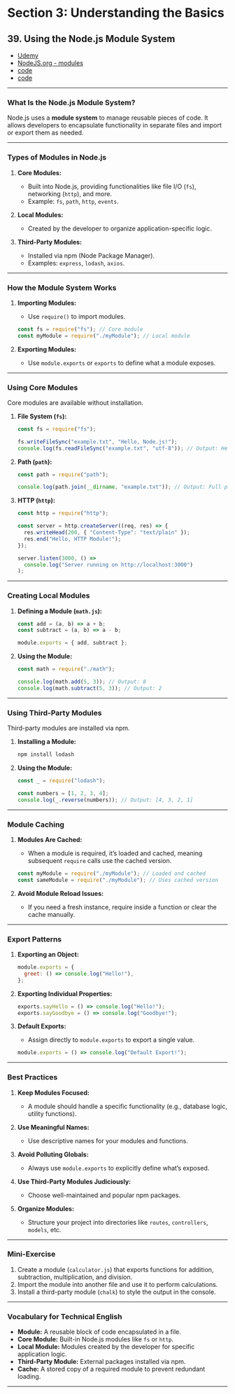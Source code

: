 # Section 3: Understanding the Basics

## **39. Using the Node.js Module System**

- [Udemy](https://www.udemy.com/course/nodejs-the-complete-guide/learn/lecture/11561940#overview)
- [NodeJS.org - modules](https://nodejs.org/docs/v22.12.0/api/modules.html#module)
- [code](code/04-using-the-node-modules-system/app.js)
- [code](code/05-fixed-missing-head-tag/app.js)

---

### **What Is the Node.js Module System?**

Node.js uses a **module system** to manage reusable pieces of code. It allows developers to encapsulate functionality in separate files and import or export them as needed.

---

### **Types of Modules in Node.js**

1. **Core Modules:**

   - Built into Node.js, providing functionalities like file I/O (`fs`), networking (`http`), and more.
   - Example: `fs`, `path`, `http`, `events`.

2. **Local Modules:**

   - Created by the developer to organize application-specific logic.

3. **Third-Party Modules:**
   - Installed via npm (Node Package Manager).
   - Examples: `express`, `lodash`, `axios`.

---

### **How the Module System Works**

1. **Importing Modules:**

   - Use `require()` to import modules.

   ```javascript
   const fs = require("fs"); // Core module
   const myModule = require("./myModule"); // Local module
   ```

2. **Exporting Modules:**
   - Use `module.exports` or `exports` to define what a module exposes.

---

### **Using Core Modules**

Core modules are available without installation.

1. **File System (`fs`):**

   ```javascript
   const fs = require("fs");

   fs.writeFileSync("example.txt", "Hello, Node.js!");
   console.log(fs.readFileSync("example.txt", "utf-8")); // Output: Hello, Node.js!
   ```

2. **Path (`path`):**

   ```javascript
   const path = require("path");

   console.log(path.join(__dirname, "example.txt")); // Output: Full path to example.txt
   ```

3. **HTTP (`http`):**

   ```javascript
   const http = require("http");

   const server = http.createServer((req, res) => {
     res.writeHead(200, { "Content-Type": "text/plain" });
     res.end("Hello, HTTP Module!");
   });

   server.listen(3000, () =>
     console.log("Server running on http://localhost:3000")
   );
   ```

---

### **Creating Local Modules**

1. **Defining a Module (`math.js`):**

   ```javascript
   const add = (a, b) => a + b;
   const subtract = (a, b) => a - b;

   module.exports = { add, subtract };
   ```

2. **Using the Module:**

   ```javascript
   const math = require("./math");

   console.log(math.add(5, 3)); // Output: 8
   console.log(math.subtract(5, 3)); // Output: 2
   ```

---

### **Using Third-Party Modules**

Third-party modules are installed via npm.

1. **Installing a Module:**

   ```bash
   npm install lodash
   ```

2. **Using the Module:**

   ```javascript
   const _ = require("lodash");

   const numbers = [1, 2, 3, 4];
   console.log(_.reverse(numbers)); // Output: [4, 3, 2, 1]
   ```

---

### **Module Caching**

1. **Modules Are Cached:**

   - When a module is required, it’s loaded and cached, meaning subsequent `require` calls use the cached version.

   ```javascript
   const myModule = require("./myModule"); // Loaded and cached
   const sameModule = require("./myModule"); // Uses cached version
   ```

2. **Avoid Module Reload Issues:**
   - If you need a fresh instance, require inside a function or clear the cache manually.

---

### **Export Patterns**

1. **Exporting an Object:**

   ```javascript
   module.exports = {
     greet: () => console.log("Hello!"),
   };
   ```

2. **Exporting Individual Properties:**

   ```javascript
   exports.sayHello = () => console.log("Hello!");
   exports.sayGoodbye = () => console.log("Goodbye!");
   ```

3. **Default Exports:**
   - Assign directly to `module.exports` to export a single value.
   ```javascript
   module.exports = () => console.log("Default Export!");
   ```

---

### **Best Practices**

1. **Keep Modules Focused:**

   - A module should handle a specific functionality (e.g., database logic, utility functions).

2. **Use Meaningful Names:**

   - Use descriptive names for your modules and functions.

3. **Avoid Polluting Globals:**

   - Always use `module.exports` to explicitly define what’s exposed.

4. **Use Third-Party Modules Judiciously:**

   - Choose well-maintained and popular npm packages.

5. **Organize Modules:**
   - Structure your project into directories like `routes`, `controllers`, `models`, etc.

---

### **Mini-Exercise**

1. Create a module (`calculator.js`) that exports functions for addition, subtraction, multiplication, and division.
2. Import the module into another file and use it to perform calculations.
3. Install a third-party module (`chalk`) to style the output in the console.

---

### **Vocabulary for Technical English**

- **Module:** A reusable block of code encapsulated in a file.
- **Core Module:** Built-in Node.js modules like `fs` or `http`.
- **Local Module:** Modules created by the developer for specific application logic.
- **Third-Party Module:** External packages installed via npm.
- **Cache:** A stored copy of a required module to prevent redundant loading.

---
